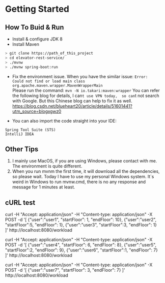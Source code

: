 # Getting Started

## How To Buid & Run

* Install & configure JDK 8
* Install Maven
```sh
> git clone https://path_of_this_project
> cd elevator-rest-service/
> ./mvnw 
> ./mvnw spring-boot:run
```
* Fix the environment issue.
When you have the similar issue: ```Error: Could not find or load main class org.apache.maven.wrapper.MavenWrapperMain```  
Please run the command: ```mvn -N io.takari:maven:wrapper```
You can refer the following blog for details, I can`t use VPN today, 
so can`t not search with Google. But this Chinese blog can help to fix it as well.
https://blog.csdn.net/blueheart20/article/details/51601441?utm_source=blogxgwz0

* You can also import the code straight into your IDE:
```
Spring Tool Suite (STS)
IntelliJ IDEA
```
## Other Tips
1. I mainly use MacOS, if you are using Windows, please contact with me. The environment is quite different.
1. When you run mvnm the first time, it will download all the dependencies, so please wait. Today I have to use my personal Windows system. It`s weird in Windows to run mvnw.cmd, there is no any response and message for 1 minutes at least.
## cURL test
curl -H "Accept: application/json" -H "Content-type: application/json" -X POST -d '[
  {"user":"user1", "startFloor": 1, "endFloor": 10},
  {"user":"user2", "startFloor":5, "endFloor": 1},
  {"user":"user3", "startFloor":3, "endFloor": 1}
]' http://localhost:8080/workload

curl -H "Accept: application/json" -H "Content-type: application/json" -X POST -d '[
  {"user":"user4", "startFloor": 6, "endFloor": 8},
  {"user":"user5", "startFloor":2, "endFloor": 9},
  {"user":"user6", "startFloor":1, "endFloor": 7}
]' http://localhost:8080/workload

curl -H "Accept: application/json" -H "Content-type: application/json" -X POST -d '[
  {"user":"user7", "startFloor": 3, "endFloor": 7}
]' http://localhost:8080/workload
